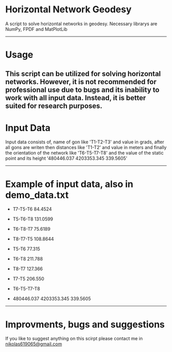 # Horizontal Network Geodesy
A script to solve horizontal networks in geodesy. Νecessary librarys are NumPy, FPDF and MatPlotLib

---

# Usage
This script can be utilized for solving horizontal networks. However, it is not recommended for professional use due to bugs and its inability to work with all input data. Instead, it is better suited for research purposes.
---

# Input Data
Input data consists of, name of gon like 'T1-T2-T3' and value in grads, after all gons are writen then distances like 'T1-T2' and value in meters and finally the orientation of the network like 'T6-T5-T7-T8' and the value of the static point and its height '480446.037 4203353.345 339.5605'

---
# Example of input data, also in demo_data.txt
- T7-T5-T6 84.4524
- T5-T6-T8 131.0599
- T6-T8-T7 75.6189
- T8-T7-T5 108.8644
- T5-T6 77.315
- T6-T8 211.788
- T8-T7 127.366
- T7-T5 206.550

- T6-T5-T7-T8
- 480446.037 4203353.345 339.5605

---

# Improvments, bugs and suggestions
If you like to suggest anything on this scirpt please contact me in nikolas619065@gmail.com
